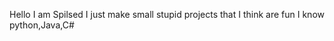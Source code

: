 Hello I am Spilsed
I just make small stupid projects that I think are fun
I know python,Java,C#

<!---
Spilsed/Spilsed is a ✨ special ✨ repository because its `README.md` (this file) appears on your GitHub profile.
You can click the Preview link to take a look at your changes.
--->
